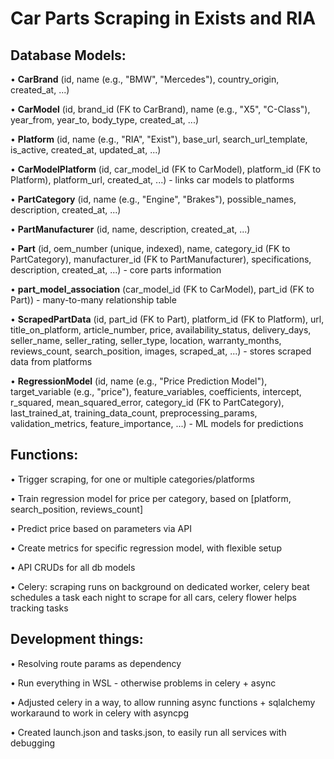 # Car Parts Scraping in Exists and RIA

## Database Models:

• **CarBrand** (id, name (e.g., "BMW", "Mercedes"), country_origin, created_at, ...)

• **CarModel** (id, brand_id (FK to CarBrand), name (e.g., "X5", "C-Class"), year_from, year_to, body_type, created_at, ...)

• **Platform** (id, name (e.g., "RIA", "Exist"), base_url, search_url_template, is_active, created_at, updated_at, ...)

• **CarModelPlatform** (id, car_model_id (FK to CarModel), platform_id (FK to Platform), platform_url, created_at, ...) - links car models to platforms

• **PartCategory** (id, name (e.g., "Engine", "Brakes"), possible_names, description, created_at, ...)

• **PartManufacturer** (id, name, description, created_at, ...)

• **Part** (id, oem_number (unique, indexed), name, category_id (FK to PartCategory), manufacturer_id (FK to PartManufacturer), specifications, description, created_at, ...) - core parts information

• **part_model_association** (car_model_id (FK to CarModel), part_id (FK to Part)) - many-to-many relationship table

• **ScrapedPartData** (id, part_id (FK to Part), platform_id (FK to Platform), url, title_on_platform, article_number, price, availability_status, delivery_days, seller_name, seller_rating, seller_type, location, warranty_months, reviews_count, search_position, images, scraped_at, ...) - stores scraped data from platforms

• **RegressionModel** (id, name (e.g., "Price Prediction Model"), target_variable (e.g., "price"), feature_variables, coefficients, intercept, r_squared, mean_squared_error, category_id (FK to PartCategory), last_trained_at, training_data_count, preprocessing_params, validation_metrics, feature_importance, ...) - ML models for predictions

## Functions:
• Trigger scraping, for one or multiple categories/platforms

• Train regression model for price per category, based on [platform, search_position, reviews_count]

• Predict price based on parameters via API

• Create metrics for specific regression model, with flexible setup

• API CRUDs for all db models

• Celery: scraping runs on background on dedicated worker, celery beat schedules a task each night to scrape for all cars, celery flower helps tracking tasks

## Development things:
• Resolving route params as dependency

• Run everything in WSL - otherwise problems in celery + async

• Adjusted celery in a way, to allow running async functions + sqlalchemy workaraund to work in celery with asyncpg

• Created launch.json and tasks.json, to easily run all services with debugging
